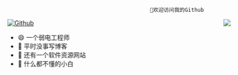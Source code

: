                                                  👋欢迎访问我的Github 

  

[![Github](https://camo.githubusercontent.com/49df4c635d435e901dbecdcd15122ae9c108a09f7730457396d033251aea5d41/68747470733a2f2f696d672e736869656c64732e696f2f62616467652f4769744875622d666637396336 "title")](https://github.com/hippoiiu)
<img align="right" src="https://github-readme-stats.vercel.app/api?username=hippoiiu&show_icons=true">

- 😄 一个弱电工程师
- 🌱 平时没事写博客
- 👯 还有一个软件资源网站
- 🤔 什么都不懂的小白


